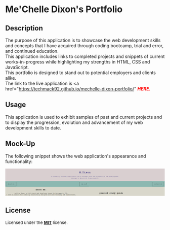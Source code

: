 # Me'Chelle Dixon's Portfolio

## Description

The purpose of this application is to showcase the web development skills and concepts that I have acquired through coding bootcamp, trial and error, and continued education.</br>
This application includes links to completed projects and snippets of current works-in-progress while highlighting my strengths in HTML, CSS and JavaScript.</br>
This portfolio is designed to stand out to potential employers and clients alike.</br>
The link to the live application is  <a href="https://techmack92.github.io/mechelle-dixon-portfolio/" <font style="color:red">***HERE.***</font></a></br>

## Usage

This application is used to exhibit samples of past and current projects and to display the progression, evolution and advancement of my web development skills to date.

## Mock-Up

The following snippet shows the web application's appearance and functionality:

![portfolio snippet](./Assets/portfoliosnippet.png)


## License

<font size="2"> Licensed under the <a href="https://github.com/techmack92/mechelle-dixon-portfolio/blob/main/LICENSE"> **MIT**</a> license.</font>
